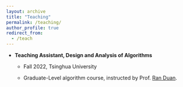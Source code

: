 ```yaml
---
layout: archive
title: "Teaching"
permalink: /teaching/
author_profile: true
redirect_from:
  - /teach
---
```


- **Teaching Assistant, Design and Analysis of Algorithms**

  - Fall 2022, Tsinghua University

  - Graduate-Level algorithm course, instructed by Prof. [Ran Duan](https://iiis.tsinghua.edu.cn/duanr/).